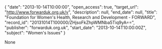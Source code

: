 {
  "date": "2013-10-14T10:00:00", 
  "open_access": true, 
  "target_url": "http://www.forwarduk.org.uk/v", 
  "description": null, 
  "end_date": null, 
  "title": "Foundation for Women's Health, Research and Development - FORWARD", 
  "record_id": "20131014T100000/ZHjsoFkZhpWMNba5Tiq9yA==", 
  "publisher": "forwarduk.org.uk", 
  "start_date": "2013-10-14T10:00:00Z", 
  "subject": "Women's Issues"
}

None